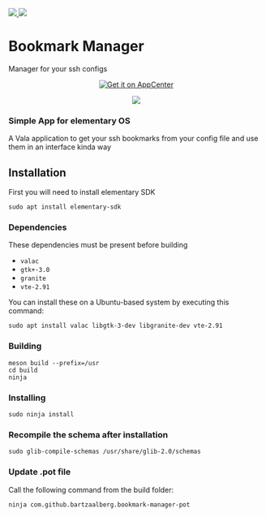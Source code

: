 <a href="https://gitlocalize.com/repo/4336"> <img src="https://gitlocalize.com/repo/4336/whole_project/badge.svg" /> </a>
<img src="https://travis-ci.org/bartzaalberg/bookmark-manager.svg?branch=master" />

# Bookmark Manager
Manager for your ssh configs

<p align="center">
    <a href="https://appcenter.elementary.io/com.github.bartzaalberg.bookmark-manager">
        <img src="https://appcenter.elementary.io/badge.svg" alt="Get it on AppCenter">
    </a>
</p>

<p align="center">
    <img 
    src="https://raw.githubusercontent.com/bartzaalberg/bookmark-manager/master/screenshot.png" />
</p>

### Simple App for elementary OS

A Vala application to get your ssh bookmarks from your config file and use them in an interface kinda way

## Installation

First you will need to install elementary SDK

 `sudo apt install elementary-sdk`

### Dependencies

These dependencies must be present before building
 - `valac`
 - `gtk+-3.0`
 - `granite`
 - `vte-2.91`

 You can install these on a Ubuntu-based system by executing this command:
 
 `sudo apt install valac libgtk-3-dev libgranite-dev vte-2.91`

### Building
```
meson build --prefix=/usr
cd build
ninja
```

### Installing
`sudo ninja install`

### Recompile the schema after installation
`sudo glib-compile-schemas /usr/share/glib-2.0/schemas`

### Update .pot file
Call the following command from the build folder:

`ninja com.github.bartzaalberg.bookmark-manager-pot`
